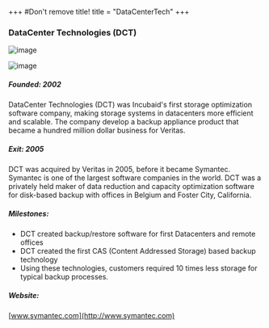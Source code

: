 +++
#Don't remove title!
title = "DataCenterTech"
+++

### DataCenter Technologies (DCT)

![image](img/logo-dct.png)

![image](img//logo-symantec.png)

##### Founded: 2002

DataCenter Technologies (DCT) was Incubaid's first storage optimization software company, making storage systems in datacenters more efficient and scalable. The company develop a backup appliance product that became a hundred million dollar business for Veritas.

##### Exit: 2005

DCT was acquired by Veritas in 2005, before it became Symantec. Symantec is one of the largest software companies in the world. DCT was a privately held maker of data reduction and capacity optimization software for disk-based backup with offices in Belgium and Foster City, California.

##### Milestones:

-   DCT created backup/restore software for first Datacenters and remote offices
-   DCT created the first CAS (Content Addressed Storage) based backup technology 
-   Using these technologies, customers required 10 times less storage for typical backup processes.

##### Website:

[www.symantec.com](http://www.symantec.com)
